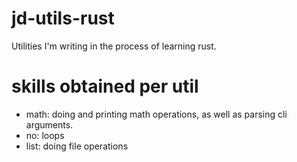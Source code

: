 # jd-utils-rust
Utilities I'm writing in the process of learning rust.
# skills obtained per util
- math: doing and printing math operations, as well as parsing cli arguments.
- no: loops
- list: doing file operations
